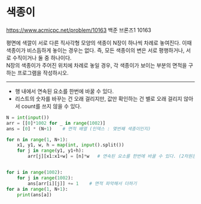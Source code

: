 # 색종이
https://www.acmicpc.net/problem/10163
백준 브론즈1 10163

평면에 색깔이 서로 다른 직사각형 모양의 색종이 N장이 하나씩 차례로 놓여진다. 이때 색종이가 비스듬하게 놓이는 경우는 없다. 즉, 모든 색종이의 변은 서로 평행하거나, 서로 수직이거나 둘 중 하나이다.  
N장의 색종이가 주어진 위치에 차례로 놓일 경우, 각 색종이가 보이는 부분의 면적을 구하는 프로그램을 작성하시오.

---

* 행 내에서 연속된 요소를 한번에 바꿀 수 있다.
* 리스트의 숫자를 바꾸는 건 오래 걸리지만, 값만 확인하는 건 별로 오래 걸리지 않아서 count를 쓰지 않을 수 있다.

```python
N = int(input())
arr = [[0]*1002 for _ in range(1002)]
ans = [0] * (N+1)    # 면적 배열 (인덱스 : 몇번째 색종이인지)

for n in range(1, N+1):
    x1, y1, w, h = map(int, input().split())
    for j in range(y1, y1+h):
        arr[j][x1:x1+w] = [n]*w   # 연속된 요소를 한번에 바꿀 수 있다. (2차원은 안됨)


for i in range(1002):
    for j in range(1002):
        ans[arr[i][j]] += 1    # 면적 파악해서 더하기
for a in range(1, N+1):
    print(ans[a])
```



